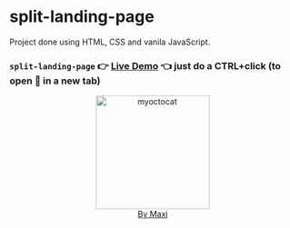# split-landing-page

Project done using HTML, CSS and vanila JavaScript.

### `split-landing-page` :point_right: [Live Demo](https://maxi69k.github.io/split-landing-page) :point_left: just do a CTRL+click (to open :link: in a new tab)

<div align="center">
<img src="https://myoctocat.com/assets/images/base-octocat.svg" alt="myoctocat" width="200">
</div>

<div align="center">
<a href="https://webdizajnmaxi.eu.org">By Maxi</a>
</div>
